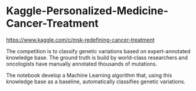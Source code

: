 # Kaggle-Personalized-Medicine-Cancer-Treatment
https://www.kaggle.com/c/msk-redefining-cancer-treatment

The competition is to classify genetic variations based on expert-annotated knowledge base.
The ground truth is build by world-class researchers and oncologists have manually annotated thousands of mutations. 

The notebook develop a Machine Learning algorithm that, using this knowledge base as a baseline, automatically classifies genetic variations.

